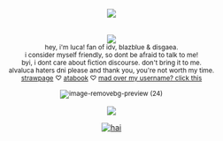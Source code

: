 <p align="center">

<img src="https://komarev.com/ghpvc/?username=alvaiuca&color=FFD3DF">

<p align="center"

<br> <sup>![](https://files.catbox.moe/g331g1.gif)
<br>hey, i'm luca! fan of idv, blazblue & disgaea.
<br>i consider myself friendly, so dont be afraid to talk to me!
<br>byi, i dont care about fiction discourse. don't bring it to me. 
<br>alvaluca haters dni please and thank you, you're not worth my time.
<br>[strawpage](https://alvaluca.straw.page/) ♡ [atabook](https://lucabalsa.atabook.org) ♡ [mad over my username? click this](https://files.catbox.moe/ks0nd2.webp)
<br>
<br>![image-removebg-preview (24)](https://github.com/user-attachments/assets/019dac07-080d-4484-b35e-d1416118d441)
<br>
<br>![](https://files.catbox.moe/g331g1.gif)</sup>

<p align="center"

<a href="https://www.last.fm/user/valfen"><img src="https://lastfm-recently-played.vercel.app/api?user=valfen&footer_style=compact_stats&count=1&width=500&loved=true&header_style=none&bg_color=000000" alt="hai"></a>


